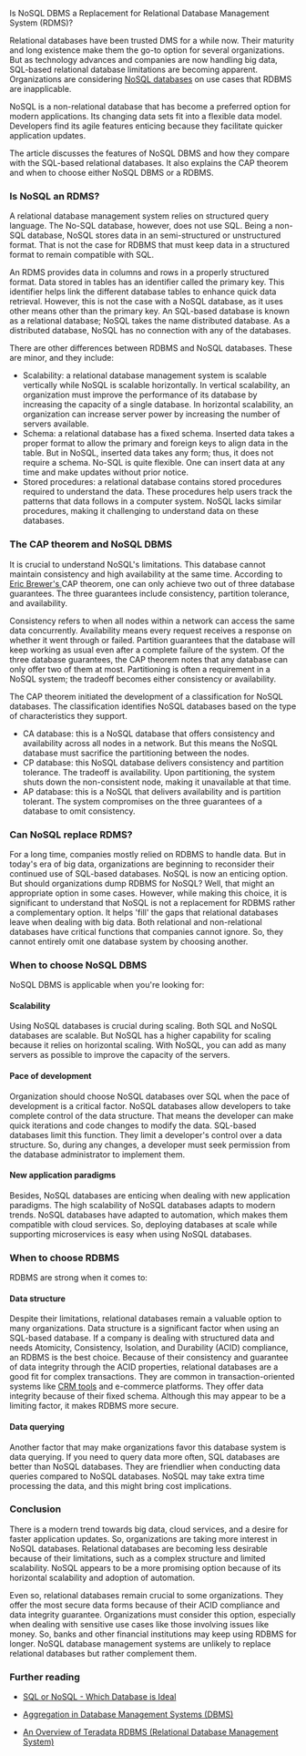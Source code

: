 Is NoSQL DBMS a Replacement for Relational Database Management System (RDMS)?

Relational databases have been trusted DMS for a while now. Their maturity and long existence make them the go-to option for several organizations. But as technology advances and companies are now handling big data, SQL-based relational database limitations are becoming apparent. Organizations are considering [NoSQL databases](/engineering-education/sql-or-nosql-when-to-choose-what/) on use cases that RDBMS are inapplicable.

NoSQL is a non-relational database that has become a preferred option for modern applications. Its changing data sets fit into a flexible data model. Developers find its agile features enticing because they facilitate quicker application updates.

The article discusses the features of NoSQL DBMS and how they compare with the SQL-based relational databases. It also explains the CAP theorem and when to choose either NoSQL DBMS or a RDBMS.

### Is NoSQL an RDMS?
A relational database management system relies on structured query language. The No-SQL database, however, does not use SQL. Being a non-SQL database, NoSQL stores data in an semi-structured or unstructured format. That is not the case for RDBMS that must keep data in a structured format to remain compatible with SQL.

An RDMS provides data in columns and rows in a properly structured format. Data stored in tables has an identifier called the primary key. This identifier helps link the different database tables to enhance quick data retrieval. However, this is not the case with a NoSQL database, as it uses other means other than the primary key. An SQL-based database is known as a relational database; NoSQL takes the name distributed database. As a distributed database, NoSQL has no connection with any of the databases.

There are other differences between RDBMS and NoSQL databases. These are minor, and they include:

- Scalability: a relational database management system is scalable vertically while NoSQL is scalable horizontally. In vertical scalability, an organization must improve the performance of its database by increasing the capacity of a single database. In horizontal scalability, an organization can increase server power by increasing the number of servers available.
- Schema: a relational database has a fixed schema. Inserted data takes a proper format to allow the primary and foreign keys to align data in the table. But in NoSQL, inserted data takes any form; thus, it does not require a schema. No-SQL is quite flexible. One can insert data at any time and make updates without prior notice.
- Stored procedures: a relational database contains stored procedures required to understand the data. These procedures help users track the patterns that data follows in a computer system. NoSQL lacks similar procedures, making it challenging to understand data on these databases.

### The CAP theorem and NoSQL DBMS
It is crucial to understand NoSQL's limitations. This database cannot maintain consistency and high availability at the same time. According to [Eric Brewer&#39;s ](https://www.ibm.com/cloud/learn/cap-theorem)CAP theorem, one can only achieve two out of three database guarantees. The three guarantees include consistency, partition tolerance, and availability.

Consistency refers to when all nodes within a network can access the same data concurrently. Availability means every request receives a response on whether it went through or failed. Partition guarantees that the database will keep working as usual even after a complete failure of the system. Of the three database guarantees, the CAP theorem notes that any database can only offer two of them at most. Partitioning is often a requirement in a NoSQL system; the tradeoff becomes either consistency or availability.

The CAP theorem initiated the development of a classification for NoSQL databases. The classification identifies NoSQL databases based on the type of characteristics they support.

- CA database: this is a NoSQL database that offers consistency and availability across all nodes in a network. But this means the NoSQL database must sacrifice the partitioning between the nodes.
- CP database: this NoSQL database delivers consistency and partition tolerance. The tradeoff is availability. Upon partitioning, the system shuts down the non-consistent node, making it unavailable at that time.
- AP database: this is a NoSQL that delivers availability and is partition tolerant. The system compromises on the three guarantees of a database to omit consistency.

### Can NoSQL replace RDMS?
For a long time, companies mostly relied on RDBMS to handle data. But in today's era of big data, organizations are beginning to reconsider their continued use of SQL-based databases. NoSQL is now an enticing option. But should organizations dump RDBMS for NoSQL? Well, that might an appropriate option in some cases. However, while making this choice, it is significant to understand that NoSQL is not a replacement for RDBMS rather a complementary option. It helps 'fill' the gaps that relational databases leave when dealing with big data. Both relational and non-relational databases have critical functions that companies cannot ignore. So, they cannot entirely omit one database system by choosing another.

### When to choose NoSQL DBMS

NoSQL DBMS is applicable when you're looking for:

#### Scalability
Using NoSQL databases is crucial during scaling. Both SQL and NoSQL databases are scalable. But NoSQL has a higher capability for scaling because it relies on horizontal scaling. With NoSQL, you can add as many servers as possible to improve the capacity of the servers.

#### Pace of development
Organization should choose NoSQL databases over SQL when the pace of development is a critical factor. NoSQL databases allow developers to take complete control of the data structure. That means the developer can make quick iterations and code changes to modify the data. SQL-based databases limit this function. They limit a developer's control over a data structure. So, during any changes, a developer must seek permission from the database administrator to implement them.

#### New application paradigms
Besides, NoSQL databases are enticing when dealing with new application paradigms. The high scalability of NoSQL databases adapts to modern trends. NoSQL databases have adapted to automation, which makes them compatible with cloud services. So, deploying databases at scale while supporting microservices is easy when using NoSQL databases.

### When to choose RDBMS

RDBMS are strong when it comes to:

#### Data structure
Despite their limitations, relational databases remain a valuable option to many organizations. Data structure is a significant factor when using an SQL-based database. If a company is dealing with structured data and needs Atomicity, Consistency, Isolation, and Durability (ACID) compliance, an RDBMS is the best choice. Because of their consistency and guarantee of data integrity through the ACID properties, relational databases are a good fit for complex transactions. They are common in transaction-oriented systems like [CRM tools](https://www.zoho.com/crm/crm-software.html#) and e-commerce platforms. They offer data integrity because of their fixed schema. Although this may appear to be a limiting factor, it makes RDBMS more secure.

#### Data querying
Another factor that may make organizations favor this database system is data querying. If you need to query data more often, SQL databases are better than NoSQL databases. They are friendlier when conducting data queries compared to NoSQL databases. NoSQL may take extra time processing the data, and this might bring cost implications.

### Conclusion
There is a modern trend towards big data, cloud services, and a desire for faster application updates. So, organizations are taking more interest in NoSQL databases. Relational databases are becoming less desirable because of their limitations, such as a complex structure and limited scalability. NoSQL appears to be a more promising option because of its horizontal scalability and adoption of automation.

Even so, relational databases remain crucial to some organizations. They offer the most secure data forms because of their ACID compliance and data integrity guarantee. Organizations must consider this option, especially when dealing with sensitive use cases like those involving issues like money. So, banks and other financial institutions may keep using RDBMS for longer. NoSQL database management systems are unlikely to replace relational databases but rather complement them.

### Further reading
- [SQL or NoSQL - Which Database is Ideal](/engineering-education/sql-or-nosql-when-to-choose-what/)

- [Aggregation in Database Management Systems (DBMS)](/engineering-education/aggregation-in-dbms/)

- [An Overview of Teradata RDBMS (Relational Database Management System)](/engineering-education/an-overview-of-teradata-rdbms/)